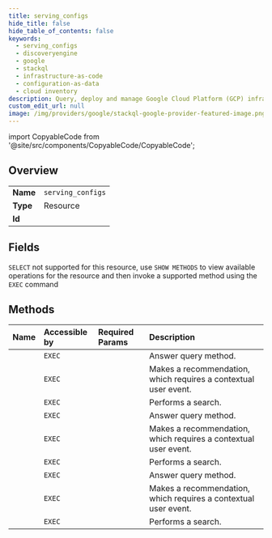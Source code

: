 ```yaml
---
title: serving_configs
hide_title: false
hide_table_of_contents: false
keywords:
  - serving_configs
  - discoveryengine
  - google    
  - stackql
  - infrastructure-as-code
  - configuration-as-data
  - cloud inventory
description: Query, deploy and manage Google Cloud Platform (GCP) infrastructure and resources using SQL
custom_edit_url: null
image: /img/providers/google/stackql-google-provider-featured-image.png
---
```


import CopyableCode from '@site/src/components/CopyableCode/CopyableCode';




## Overview
<table><tbody>
<tr><td><b>Name</b></td><td><code>serving_configs</code></td></tr>
<tr><td><b>Type</b></td><td>Resource</td></tr>
<tr><td><b>Id</b></td><td><CopyableCode code="discoveryengine.serving_configs" /></td></tr>
</tbody></table>

## Fields
`SELECT` not supported for this resource, use `SHOW METHODS` to view available operations for the resource and then invoke a supported method using the `EXEC` command  
## Methods
| Name | Accessible by | Required Params | Description |
|:-----|:--------------|:----------------|:------------|
| <CopyableCode code="projects_locations_collections_data_stores_serving_configs_answer" /> | `EXEC` | <CopyableCode code="collectionsId, dataStoresId, locationsId, projectsId, servingConfigsId" /> | Answer query method. |
| <CopyableCode code="projects_locations_collections_data_stores_serving_configs_recommend" /> | `EXEC` | <CopyableCode code="collectionsId, dataStoresId, locationsId, projectsId, servingConfigsId" /> | Makes a recommendation, which requires a contextual user event. |
| <CopyableCode code="projects_locations_collections_data_stores_serving_configs_search" /> | `EXEC` | <CopyableCode code="collectionsId, dataStoresId, locationsId, projectsId, servingConfigsId" /> | Performs a search. |
| <CopyableCode code="projects_locations_collections_engines_serving_configs_answer" /> | `EXEC` | <CopyableCode code="collectionsId, enginesId, locationsId, projectsId, servingConfigsId" /> | Answer query method. |
| <CopyableCode code="projects_locations_collections_engines_serving_configs_recommend" /> | `EXEC` | <CopyableCode code="collectionsId, enginesId, locationsId, projectsId, servingConfigsId" /> | Makes a recommendation, which requires a contextual user event. |
| <CopyableCode code="projects_locations_collections_engines_serving_configs_search" /> | `EXEC` | <CopyableCode code="collectionsId, enginesId, locationsId, projectsId, servingConfigsId" /> | Performs a search. |
| <CopyableCode code="projects_locations_data_stores_serving_configs_answer" /> | `EXEC` | <CopyableCode code="dataStoresId, locationsId, projectsId, servingConfigsId" /> | Answer query method. |
| <CopyableCode code="projects_locations_data_stores_serving_configs_recommend" /> | `EXEC` | <CopyableCode code="dataStoresId, locationsId, projectsId, servingConfigsId" /> | Makes a recommendation, which requires a contextual user event. |
| <CopyableCode code="projects_locations_data_stores_serving_configs_search" /> | `EXEC` | <CopyableCode code="dataStoresId, locationsId, projectsId, servingConfigsId" /> | Performs a search. |
